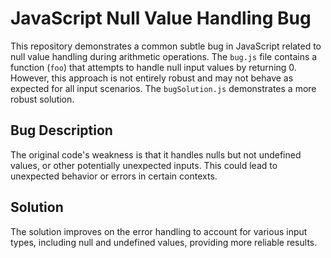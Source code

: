 # JavaScript Null Value Handling Bug

This repository demonstrates a common subtle bug in JavaScript related to null value handling during arithmetic operations. The `bug.js` file contains a function (`foo`) that attempts to handle null input values by returning 0.  However, this approach is not entirely robust and may not behave as expected for all input scenarios.  The `bugSolution.js` demonstrates a more robust solution.

## Bug Description

The original code's weakness is that it handles nulls but not undefined values, or other potentially unexpected inputs. This could lead to unexpected behavior or errors in certain contexts.

## Solution

The solution improves on the error handling to account for various input types, including null and undefined values, providing more reliable results.